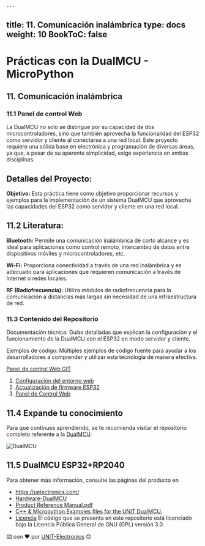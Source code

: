     ---
title: 11. Comunicación inalámbrica
type: docs
weight: 10
BookToC: false
---

# Prácticas con la DualMCU - MicroPython

##    11. Comunicación inalámbrica
### 11.1 Panel de control Web 

La DualMCU no solo se distingue por su capacidad de dos microcontroladores, sino que también aprovecha la funcionalidad del ESP32 como servidor y cliente al conectarse a una red local. Este proyecto requiere una sólida base en electrónica y programación de diversas áreas, ya que, a pesar de su aparente simplicidad, exige experiencia en ambas disciplinas.

## Detalles del Proyecto:

**Objetivo:** Esta práctica tiene como objetivo proporcionar recursos y ejemplos para la implementación de un sistema DualMCU que aprovecha las capacidades del ESP32 como servidor y cliente en una red local.

## 11.2 Literatura:
**Bluetooth:** Permite una comunicación inalámbrica de corto alcance y es ideal para aplicaciones como control remoto, intercambio de datos entre dispositivos móviles y microcontroladores, etc.

**Wi-Fi:** Proporciona conectividad a través de una red inalámbrica y es adecuado para aplicaciones que requieren comunicación a través de Internet o redes locales.

**RF (Radiofrecuencia):** Utiliza módulos de radiofrecuencia para la comunicación a distancias más largas sin necesidad de una infraestructura de red.



### 11.3 Contenido del Repositorio


Documentación técnica: Guías detalladas que explican la configuración y el funcionamiento de la DualMCU con el ESP32 en modo servidor y cliente.

Ejemplos de código: Múltiples ejemplos de código fuente para ayudar a los desarrolladores a comprender y utilizar esta tecnología de manera efectiva.


[Panel de control Web GIT](https://github.com/UNIT-Electronics/DualMCU_ESP32_Panel_de_control_Web)
1. [Configuración del entorno web](https://github.com/UNIT-Electronics/DualMCU_ESP32_Panel_de_control_Web/blob/main/Docs/Config_environment.md)
1. [Actualización de firmware ESP32](https://github.com/UNIT-Electronics/DualMCU-ESP32-MicroPython#actualizaci%C3%B3n-de-firmware)
1. [Panel de Control Web](https://github.com/UNIT-Electronics/DualMCU_ESP32_Panel_de_control_Web/blob/main/Docs/Panel_control_web.md)





## 11.4 Expande tu conocimiento 

Para que continues aprendiendo, se te recomienda visitar el repositorio completo referente a la [DualMCU](https://github.com/UNIT-Electronics/DualMCU).

![DualMCU](/docs/11-Comunicación_inalambrica/images/EU0002-DUALMCU_V3.1.2.jpg)

## 11.5 DualMCU ESP32+RP2040 

Para obtener más información, consulte las páginas del producto en

* https://uelectronics.com/
* [Hardware-DualMCU](https://github.com/UNIT-Electronics/DualMCU/tree/main/Hardware)
* [Product Reference Manual.pdf](https://github.com/UNIT-Electronics/DualMCU/blob/main/DualMCU(Product%20Reference%20Manual).pdf)
* [C++ & Micropython Examples files for the UNIT DualMCU.](https://github.com/UNIT-Electronics/DualMCU/tree/main/Examples)
* [Licencia](https://www.gnu.org/licenses/gpl-3.0.html) El código que se presenta en este repositorio está licenciado bajo la Licencia Pública General de GNU (GPL) versión 3.0.

⌨️ con ❤️ por [UNIT-Electronics](https://github.com/UNIT-Electronics) 😊
 
